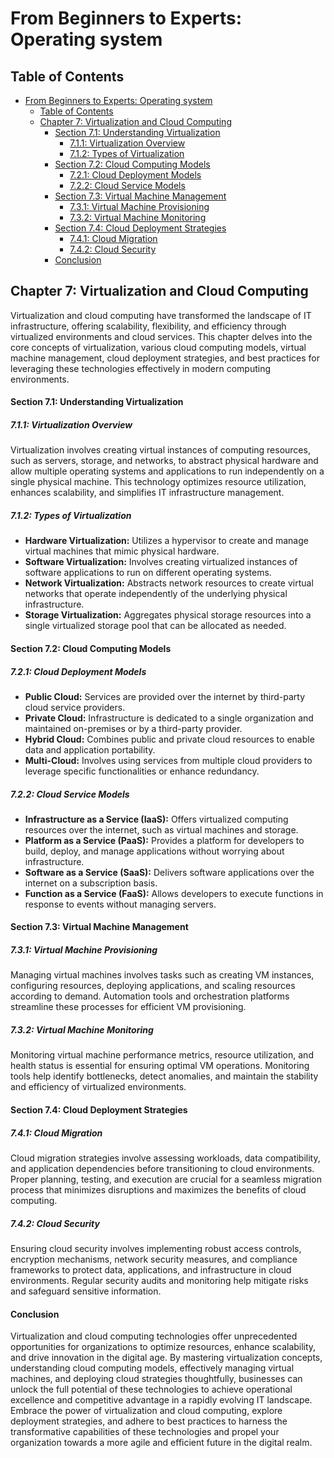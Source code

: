 # From Beginners to Experts: Operating system

## Table of Contents

- [From Beginners to Experts: Operating system](#from-beginners-to-experts-operating-system)
  - [Table of Contents](#table-of-contents)
  - [Chapter 7: Virtualization and Cloud Computing](#chapter-7-virtualization-and-cloud-computing)
      - [Section 7.1: Understanding Virtualization](#section-71-understanding-virtualization)
        - [7.1.1: Virtualization Overview](#711-virtualization-overview)
        - [7.1.2: Types of Virtualization](#712-types-of-virtualization)
      - [Section 7.2: Cloud Computing Models](#section-72-cloud-computing-models)
        - [7.2.1: Cloud Deployment Models](#721-cloud-deployment-models)
        - [7.2.2: Cloud Service Models](#722-cloud-service-models)
      - [Section 7.3: Virtual Machine Management](#section-73-virtual-machine-management)
        - [7.3.1: Virtual Machine Provisioning](#731-virtual-machine-provisioning)
        - [7.3.2: Virtual Machine Monitoring](#732-virtual-machine-monitoring)
      - [Section 7.4: Cloud Deployment Strategies](#section-74-cloud-deployment-strategies)
        - [7.4.1: Cloud Migration](#741-cloud-migration)
        - [7.4.2: Cloud Security](#742-cloud-security)
      - [Conclusion](#conclusion)

## Chapter 7: Virtualization and Cloud Computing

Virtualization and cloud computing have transformed the landscape of IT infrastructure, offering scalability, flexibility, and efficiency through virtualized environments and cloud services. This chapter delves into the core concepts of virtualization, various cloud computing models, virtual machine management, cloud deployment strategies, and best practices for leveraging these technologies effectively in modern computing environments.

#### Section 7.1: Understanding Virtualization

##### 7.1.1: Virtualization Overview

Virtualization involves creating virtual instances of computing resources, such as servers, storage, and networks, to abstract physical hardware and allow multiple operating systems and applications to run independently on a single physical machine. This technology optimizes resource utilization, enhances scalability, and simplifies IT infrastructure management.

##### 7.1.2: Types of Virtualization

- **Hardware Virtualization:** Utilizes a hypervisor to create and manage virtual machines that mimic physical hardware.
- **Software Virtualization:** Involves creating virtualized instances of software applications to run on different operating systems.
- **Network Virtualization:** Abstracts network resources to create virtual networks that operate independently of the underlying physical infrastructure.
- **Storage Virtualization:** Aggregates physical storage resources into a single virtualized storage pool that can be allocated as needed.

#### Section 7.2: Cloud Computing Models

##### 7.2.1: Cloud Deployment Models

- **Public Cloud:** Services are provided over the internet by third-party cloud service providers.
- **Private Cloud:** Infrastructure is dedicated to a single organization and maintained on-premises or by a third-party provider.
- **Hybrid Cloud:** Combines public and private cloud resources to enable data and application portability.
- **Multi-Cloud:** Involves using services from multiple cloud providers to leverage specific functionalities or enhance redundancy.

##### 7.2.2: Cloud Service Models

- **Infrastructure as a Service (IaaS):** Offers virtualized computing resources over the internet, such as virtual machines and storage.
- **Platform as a Service (PaaS):** Provides a platform for developers to build, deploy, and manage applications without worrying about infrastructure.
- **Software as a Service (SaaS):** Delivers software applications over the internet on a subscription basis.
- **Function as a Service (FaaS):** Allows developers to execute functions in response to events without managing servers.

#### Section 7.3: Virtual Machine Management

##### 7.3.1: Virtual Machine Provisioning

Managing virtual machines involves tasks such as creating VM instances, configuring resources, deploying applications, and scaling resources according to demand. Automation tools and orchestration platforms streamline these processes for efficient VM provisioning.

##### 7.3.2: Virtual Machine Monitoring

Monitoring virtual machine performance metrics, resource utilization, and health status is essential for ensuring optimal VM operations. Monitoring tools help identify bottlenecks, detect anomalies, and maintain the stability and efficiency of virtualized environments.

#### Section 7.4: Cloud Deployment Strategies

##### 7.4.1: Cloud Migration

Cloud migration strategies involve assessing workloads, data compatibility, and application dependencies before transitioning to cloud environments. Proper planning, testing, and execution are crucial for a seamless migration process that minimizes disruptions and maximizes the benefits of cloud computing.

##### 7.4.2: Cloud Security

Ensuring cloud security involves implementing robust access controls, encryption mechanisms, network security measures, and compliance frameworks to protect data, applications, and infrastructure in cloud environments. Regular security audits and monitoring help mitigate risks and safeguard sensitive information.

#### Conclusion

Virtualization and cloud computing technologies offer unprecedented opportunities for organizations to optimize resources, enhance scalability, and drive innovation in the digital age. By mastering virtualization concepts, understanding cloud computing models, effectively managing virtual machines, and deploying cloud strategies thoughtfully, businesses can unlock the full potential of these technologies to achieve operational excellence and competitive advantage in a rapidly evolving IT landscape. Embrace the power of virtualization and cloud computing, explore deployment strategies, and adhere to best practices to harness the transformative capabilities of these technologies and propel your organization towards a more agile and efficient future in the digital realm.